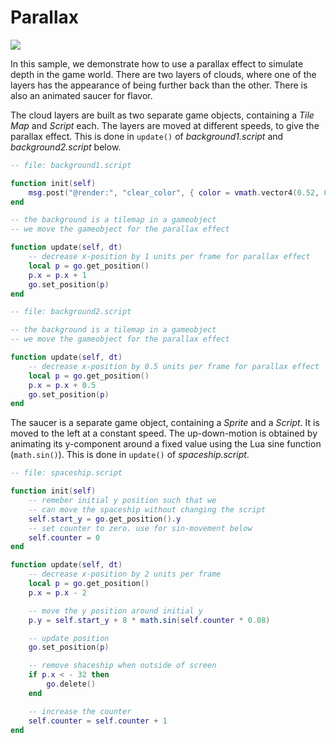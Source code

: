 

# Parallax

![](https://youtu.be/UdNA7kanRQE)

In this sample, we demonstrate how to use a parallax effect to simulate depth in the game world.
There are two layers of clouds, where one of the layers has the appearance of being further back than the other. There is also an animated saucer for flavor.

The cloud layers are built as two separate game objects, containing a *Tile Map* and *Script* each.
The layers are moved at different speeds, to give the parallax effect. This is done in `update()` of *background1.script* and *background2.script* below.

```lua
-- file: background1.script

function init(self)
    msg.post("@render:", "clear_color", { color = vmath.vector4(0.52, 0.80, 1, 0) } )
end

-- the background is a tilemap in a gameobject
-- we move the gameobject for the parallax effect

function update(self, dt)
    -- decrease x-position by 1 units per frame for parallax effect
    local p = go.get_position()
    p.x = p.x + 1
    go.set_position(p)
end
```

```lua
-- file: background2.script

-- the background is a tilemap in a gameobject
-- we move the gameobject for the parallax effect

function update(self, dt)
    -- decrease x-position by 0.5 units per frame for parallax effect
    local p = go.get_position()
    p.x = p.x + 0.5
    go.set_position(p)
end
```

The saucer is a separate game object, containing a *Sprite* and a *Script*.
It is moved to the left at a constant speed. The up-down-motion is obtained by animating its y-component around a fixed value using the Lua sine function (`math.sin()`). This is done in `update()` of *spaceship.script*.


```lua
-- file: spaceship.script

function init(self)
    -- remeber initial y position such that we
    -- can move the spaceship without changing the script
    self.start_y = go.get_position().y
    -- set counter to zero. use for sin-movement below
    self.counter = 0
end

function update(self, dt)
    -- decrease x-position by 2 units per frame
    local p = go.get_position()
    p.x = p.x - 2

    -- move the y position around initial y
    p.y = self.start_y + 8 * math.sin(self.counter * 0.08)

    -- update position
    go.set_position(p)

    -- remove shaceship when outside of screen
    if p.x < - 32 then
        go.delete()
    end

    -- increase the counter
    self.counter = self.counter + 1
end
```
